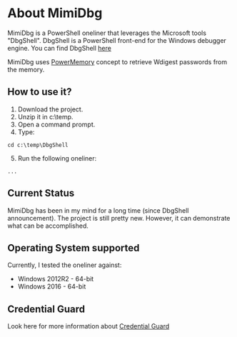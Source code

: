 # About MimiDbg

MimiDbg is a PowerShell oneliner that leverages the Microsoft tools "DbgShell". DbgShell is a PowerShell front-end for the Windows debugger engine. You can find DbgShell [here](https://github.com/Microsoft/DbgShell)

MimiDbg uses [PowerMemory](https://github.com/giMini/PowerMemory/blob/master/README.md) concept to retrieve Wdigest passwords from the memory.

## How to use it?

1) Download the project. 
2) Unzip it in c:\temp. 
3) Open a command prompt. 
4) Type:
```
cd c:\temp\DbgShell
```

5) Run the following oneliner:
```
...
```


## Current Status

MimiDbg has been in my mind for a long time (since DbgShell announcement). The project is still pretty new. However, it can demonstrate what can be accomplished.

## Operating System supported

Currently, I tested the oneliner against:

* Windows 2012R2 - 64-bit
* Windows 2016 - 64-bit

## Credential Guard

Look here for more information about [Credential Guard](https://social.technet.microsoft.com/wiki/contents/articles/38015.credential-guard-say-good-bye-to-ptht-pass-the-hashticket-attacks.aspx)